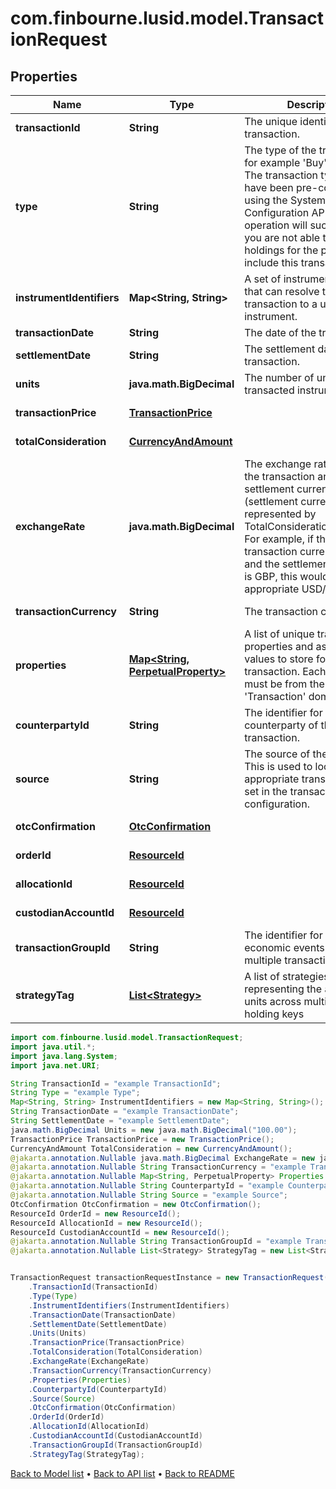 # com.finbourne.lusid.model.TransactionRequest

## Properties

Name | Type | Description | Notes
------------ | ------------- | ------------- | -------------
**transactionId** | **String** | The unique identifier of the transaction. | [default to String]
**type** | **String** | The type of the transaction, for example &#39;Buy&#39; or &#39;Sell&#39;. The transaction type must have been pre-configured using the System Configuration API. If not, this operation will succeed but you are not able to calculate holdings for the portfolio that include this transaction. | [default to String]
**instrumentIdentifiers** | **Map&lt;String, String&gt;** | A set of instrument identifiers that can resolve the transaction to a unique instrument. | [default to Map<String, String>]
**transactionDate** | **String** | The date of the transaction. | [default to String]
**settlementDate** | **String** | The settlement date of the transaction. | [default to String]
**units** | **java.math.BigDecimal** | The number of units of the transacted instrument. | [default to java.math.BigDecimal]
**transactionPrice** | [**TransactionPrice**](TransactionPrice.md) |  | [optional] [default to TransactionPrice]
**totalConsideration** | [**CurrencyAndAmount**](CurrencyAndAmount.md) |  | [default to CurrencyAndAmount]
**exchangeRate** | **java.math.BigDecimal** | The exchange rate between the transaction and settlement currency (settlement currency being represented by TotalConsideration.Currency). For example, if the transaction currency is USD and the settlement currency is GBP, this would be the appropriate USD/GBP rate. | [optional] [default to java.math.BigDecimal]
**transactionCurrency** | **String** | The transaction currency. | [optional] [default to String]
**properties** | [**Map&lt;String, PerpetualProperty&gt;**](PerpetualProperty.md) | A list of unique transaction properties and associated values to store for the transaction. Each property must be from the &#39;Transaction&#39; domain. | [optional] [default to Map<String, PerpetualProperty>]
**counterpartyId** | **String** | The identifier for the counterparty of the transaction. | [optional] [default to String]
**source** | **String** | The source of the transaction. This is used to look up the appropriate transaction group set in the transaction type configuration. | [optional] [default to String]
**otcConfirmation** | [**OtcConfirmation**](OtcConfirmation.md) |  | [optional] [default to OtcConfirmation]
**orderId** | [**ResourceId**](ResourceId.md) |  | [optional] [default to ResourceId]
**allocationId** | [**ResourceId**](ResourceId.md) |  | [optional] [default to ResourceId]
**custodianAccountId** | [**ResourceId**](ResourceId.md) |  | [optional] [default to ResourceId]
**transactionGroupId** | **String** | The identifier for grouping economic events across multiple transactions | [optional] [default to String]
**strategyTag** | [**List&lt;Strategy&gt;**](Strategy.md) | A list of strategies representing the allocation of units across multiple sub-holding keys | [optional] [default to List<Strategy>]

```java
import com.finbourne.lusid.model.TransactionRequest;
import java.util.*;
import java.lang.System;
import java.net.URI;

String TransactionId = "example TransactionId";
String Type = "example Type";
Map<String, String> InstrumentIdentifiers = new Map<String, String>();
String TransactionDate = "example TransactionDate";
String SettlementDate = "example SettlementDate";
java.math.BigDecimal Units = new java.math.BigDecimal("100.00");
TransactionPrice TransactionPrice = new TransactionPrice();
CurrencyAndAmount TotalConsideration = new CurrencyAndAmount();
@jakarta.annotation.Nullable java.math.BigDecimal ExchangeRate = new java.math.BigDecimal("100.00");
@jakarta.annotation.Nullable String TransactionCurrency = "example TransactionCurrency";
@jakarta.annotation.Nullable Map<String, PerpetualProperty> Properties = new Map<String, PerpetualProperty>();
@jakarta.annotation.Nullable String CounterpartyId = "example CounterpartyId";
@jakarta.annotation.Nullable String Source = "example Source";
OtcConfirmation OtcConfirmation = new OtcConfirmation();
ResourceId OrderId = new ResourceId();
ResourceId AllocationId = new ResourceId();
ResourceId CustodianAccountId = new ResourceId();
@jakarta.annotation.Nullable String TransactionGroupId = "example TransactionGroupId";
@jakarta.annotation.Nullable List<Strategy> StrategyTag = new List<Strategy>();


TransactionRequest transactionRequestInstance = new TransactionRequest()
    .TransactionId(TransactionId)
    .Type(Type)
    .InstrumentIdentifiers(InstrumentIdentifiers)
    .TransactionDate(TransactionDate)
    .SettlementDate(SettlementDate)
    .Units(Units)
    .TransactionPrice(TransactionPrice)
    .TotalConsideration(TotalConsideration)
    .ExchangeRate(ExchangeRate)
    .TransactionCurrency(TransactionCurrency)
    .Properties(Properties)
    .CounterpartyId(CounterpartyId)
    .Source(Source)
    .OtcConfirmation(OtcConfirmation)
    .OrderId(OrderId)
    .AllocationId(AllocationId)
    .CustodianAccountId(CustodianAccountId)
    .TransactionGroupId(TransactionGroupId)
    .StrategyTag(StrategyTag);
```


[Back to Model list](../README.md#documentation-for-models) &#8226; [Back to API list](../README.md#documentation-for-api-endpoints) &#8226; [Back to README](../README.md)
